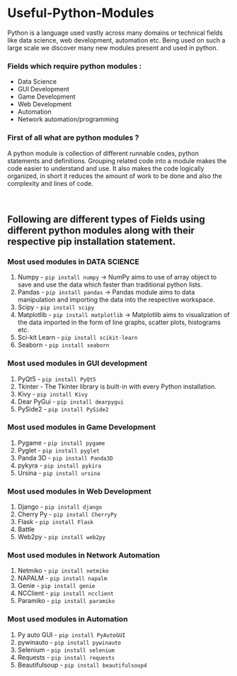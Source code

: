 # Useful-Python-Modules
Python is a language used vastly across many domains or technical fields like data science, web development, automation etc. Being used on such a large scale we discover many new modules present and used in python.
### Fields which require python modules :
* Data Science
* GUI Development
* Game Development 
* Web Development
* Automation
* Network automation/programming

### First of all what are python modules ?
<justify>A python module is collection of different runnable codes, python statements and definitions. Grouping related code into a module makes the code easier to understand and use. It also makes the code logically organized, in short it reduces the amount of work to be done and also the complexity and lines of code.</justify>

<br>

## Following are different types of Fields using different python modules along with their respective pip installation statement.

### Most used modules in DATA SCIENCE

1) Numpy - ``` pip install numpy ``` -> NumPy aims to use of array object to save and use the data which faster than traditional python lists.
2) Pandas - ``` pip install pandas ``` -> Pandas module aims to data manipulation and importing the data into the respective workspace.
3) Scipy - ``` pip install scipy ```
4) Matplotlib - ``` pip install matplotlib ``` -> Matplotlib aims to visualization of the data imported in the form of line graphs, scatter plots, histograms etc.
5) Sci-kit Learn - ``` pip install scikit-learn ```
6) Seaborn - ``` pip install seaborn ``` 

### Most used modules in GUI development 

1) PyQt5 - ``` pip install PyQt5 ```
2) Tkinter - The Tkinter library is built-in with every Python installation.
3) Kivy - ``` pip install Kivy ```
4) Dear PyGui - ``` pip install dearpygui ``` 
5) PySide2 - ``` pip install PySide2 ```

### Most used modules in Game Development

1) Pygame - ``` pip install pygame ``` 
2) Pyglet - ``` pip install pyglet ``` 
3) Panda 3D - ``` pip install Panda3D ```
4) pykyra - ``` pip install pykira ```
5) Ursina - ``` pip install ursina ```

### Most used modules in Web Development

1) Django - ``` pip install django ``` 
2) Cherry Py - ``` pip install CherryPy ```
3) Flask - ``` pip install Flask ``` 
4) Battle 
5) Web2py - ``` pip install web2py ``` 

### Most used modules in Network Automation

1) Netmiko - ``` pip install netmiko ``` 
2) NAPALM - ``` pip install napalm ```
3) Genie - ``` pip install genie ```
4) NCClient - ``` pip install ncclient ``` 
5) Paramiko - ``` pip install paramiko ```

### Most used modules in Automation

1) Py auto GUI - ``` pip install PyAutoGUI ```
2) pywinauto - ``` pip install pywinauto ```
3) Selenium - ``` pip install selenium ```
4) Requests - ``` pip install requests ``` 
5) Beautifulsoup - ``` pip install beautifulsoup4 ``` 
 
